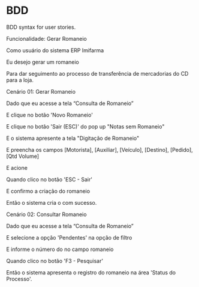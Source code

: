 # BDD
BDD syntax for user stories.

Funcionalidade: Gerar Romaneio

Como usuário do sistema ERP Imifarma

Eu desejo gerar um romaneio

Para dar seguimento ao processo de transferência de mercadorias do CD para a loja.

Cenário 01: Gerar Romaneio


​Dado que eu acesse a tela “Consulta de Romaneio”

E clique no botão 'Novo Romaneio'

E clique no botão 'Sair (ESC)' do pop up "Notas sem Romaneio"

E o sistema apresente a tela "Digitação de Romaneio"

E preencha os campos [Motorista], [Auxiliar], [Veículo], [Destino], [Pedido], [Qtd Volume]

E acione <ENTER>

Quando clico no botão 'ESC - Sair'

E confirmo a criação do romaneio

Então o sistema cria o <romaneio> com sucesso.



Cenário 02: Consultar Romaneio



​Dado que eu acesse a tela “Consulta de Romaneio”

E selecione a opção 'Pendentes' na opção de filtro

E informe o número do <romaneio> no campo romaneio

Quando clico no botão 'F3 - Pesquisar'

Então o sistema apresenta o registro do romaneio na área 'Status do Processo'.
